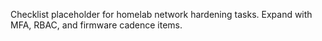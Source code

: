 Checklist placeholder for homelab network hardening tasks. Expand with MFA, RBAC, and firmware cadence items.

